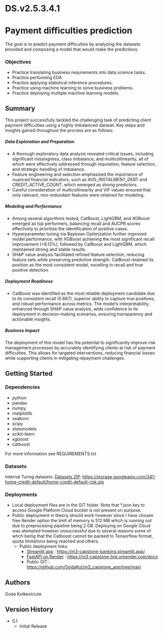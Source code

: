 # DS.v2.5.3.4.1

# Payment difficulties prediction

The goal is to predict payment difficulties by analyzing the datasets provided and composing a model that would make the predictions. 

### Objectives
* Practice translating business requirements into data science tasks.
* Practice performing EDA.
* Practice applying statistical inference procedures.
* Practice using machine learning to solve business problems.
* Practice deploying multiple machine learning models.

## Summary

This project successfully tackled the challenging task of predicting client payment difficulties using a highly imbalanced dataset. Key steps and insights gained throughout the process are as follows:
##### Data Exploration and Preparation
* A thorough exploratory data analysis revealed critical issues, including significant missingness, class imbalance, and multicollinearity, all of which were effectively addressed through imputation, feature selection, and strategic handling of imbalance.
* Feature engineering and selection emphasized the importance of nuanced financial indicators, such as AVG_INSTALMENT_DEBT and CREDIT_ACTIVE_COUNT, which emerged as strong predictors.
* Careful consideration of multicollinearity and VIF values ensured that only relevant, non-redundant features were retained for modeling.
##### Modeling and Performance
* Among several algorithms tested, CatBoost, LightGBM, and XGBoost emerged as top performers, balancing recall and AUCPR scores effectively to prioritize the identification of positive cases.
* Hyperparameter tuning via Bayesian Optimization further improved model performance, with XGBoost achieving the most significant recall improvement (+8.13%), followed by CatBoost and LightGBM, which maintained strong and stable results.
* SHAP value analysis facilitated refined feature selection, reducing feature sets while preserving predictive strength. CatBoost retained its position as the most consistent model, excelling in recall and true positive detection.
##### Deployment Readiness
* CatBoost was identified as the most reliable deployment candidate due to its consistent recall (0.687), superior ability to capture true positives, and robust performance across metrics.
The model’s interpretability, enhanced through SHAP value analysis, adds confidence to its deployment in decision-making scenarios, ensuring transparency and actionable insights.
##### Business Impact
The deployment of this model has the potential to significantly improve risk management processes by accurately identifying clients at risk of payment difficulties. This allows for targeted interventions, reducing financial losses while supporting clients in mitigating repayment challenges.


## Getting Started

### Dependencies


* python
* pandas
* numpy
* matplotlib
* seaborn
* scipy
* statsmodels
* scikit-learn
* xgboost
* catboost

For more information see REQUIREMENTS.txt

### Datasets

Internal Turing datasets:
[Datasets ZIP]((https://storage.googleapis.com/341-home-credit-default/home-credit-default-risk.zip)): https://storage.googleapis.com/341-home-credit-default/home-credit-default-risk.zip

### Deployments

* Local deployment files are in the GIT folder. Note that *.json key to access Google Platform Cloud bucket is not present on purpose.
* Public deployment in theory should work however  since I have chosen free Render option the limit of memory is 512 MB which is running out due to preprocesing pipeline being 2 GB. Deploying on Google Cloud was atempted however unsuccessful due to several reasons some of whch being that the Catboost cannot be packed to Tensorflow format, quota limitations being reached and others. 
  * Public deployment links:
    * [Streamlit app]((https://m3-capstone-banking.streamlit.app/)) : https://m3-capstone-banking.streamlit.app/
    * [FastAPI on Render]((https://m3-capstone-live.onrender.com/docs)) : https://m3-capstone-live.onrender.com/docs
    * Public GIT : https://github.com/GodaKut/m3_capstone_app/tree/main

## Authors

Goda Kutkeviciute 

## Version History
 
* 0.1
    * Initial Release
